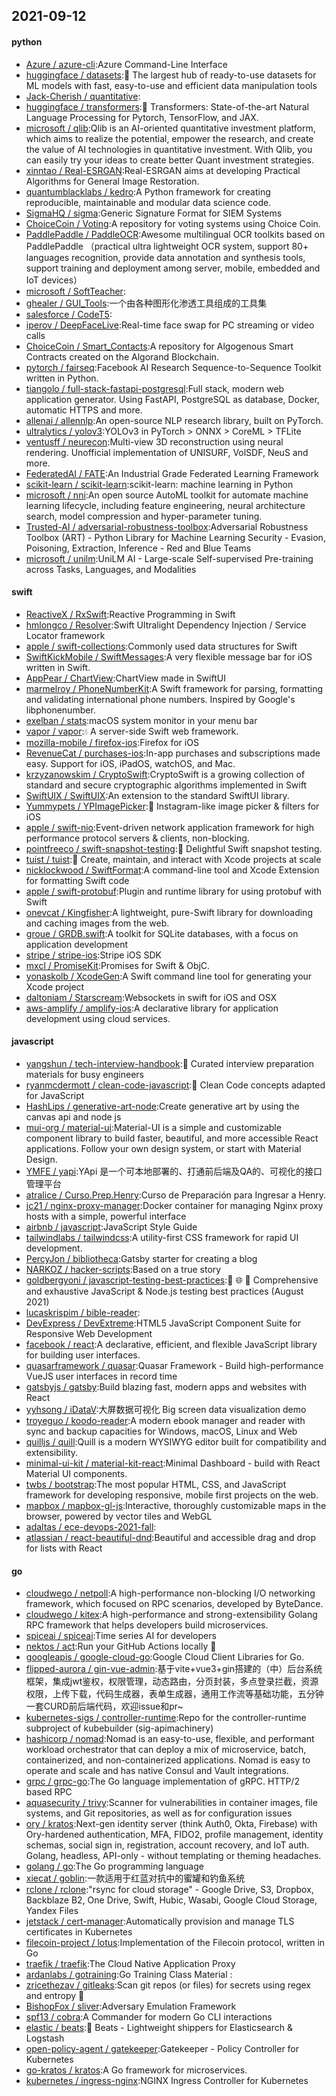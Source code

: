 ## 2021-09-12

#### python
* [Azure / azure-cli](https://github.com/Azure/azure-cli):Azure Command-Line Interface
* [huggingface / datasets](https://github.com/huggingface/datasets):🤗
The largest hub of ready-to-use datasets for ML models with fast, easy-to-use and efficient data manipulation tools
* [Jack-Cherish / quantitative](https://github.com/Jack-Cherish/quantitative):
* [huggingface / transformers](https://github.com/huggingface/transformers):🤗
Transformers: State-of-the-art Natural Language Processing for Pytorch, TensorFlow, and JAX.
* [microsoft / qlib](https://github.com/microsoft/qlib):Qlib is an AI-oriented quantitative investment platform, which aims to realize the potential, empower the research, and create the value of AI technologies in quantitative investment. With Qlib, you can easily try your ideas to create better Quant investment strategies.
* [xinntao / Real-ESRGAN](https://github.com/xinntao/Real-ESRGAN):Real-ESRGAN aims at developing Practical Algorithms for General Image Restoration.
* [quantumblacklabs / kedro](https://github.com/quantumblacklabs/kedro):A Python framework for creating reproducible, maintainable and modular data science code.
* [SigmaHQ / sigma](https://github.com/SigmaHQ/sigma):Generic Signature Format for SIEM Systems
* [ChoiceCoin / Voting](https://github.com/ChoiceCoin/Voting):A repository for voting systems using Choice Coin.
* [PaddlePaddle / PaddleOCR](https://github.com/PaddlePaddle/PaddleOCR):Awesome multilingual OCR toolkits based on PaddlePaddle （practical ultra lightweight OCR system, support 80+ languages recognition, provide data annotation and synthesis tools, support training and deployment among server, mobile, embedded and IoT devices）
* [microsoft / SoftTeacher](https://github.com/microsoft/SoftTeacher):
* [ghealer / GUI_Tools](https://github.com/ghealer/GUI_Tools):一个由各种图形化渗透工具组成的工具集
* [salesforce / CodeT5](https://github.com/salesforce/CodeT5):
* [iperov / DeepFaceLive](https://github.com/iperov/DeepFaceLive):Real-time face swap for PC streaming or video calls
* [ChoiceCoin / Smart_Contacts](https://github.com/ChoiceCoin/Smart_Contacts):A repository for Algogenous Smart Contracts created on the Algorand Blockchain.
* [pytorch / fairseq](https://github.com/pytorch/fairseq):Facebook AI Research Sequence-to-Sequence Toolkit written in Python.
* [tiangolo / full-stack-fastapi-postgresql](https://github.com/tiangolo/full-stack-fastapi-postgresql):Full stack, modern web application generator. Using FastAPI, PostgreSQL as database, Docker, automatic HTTPS and more.
* [allenai / allennlp](https://github.com/allenai/allennlp):An open-source NLP research library, built on PyTorch.
* [ultralytics / yolov3](https://github.com/ultralytics/yolov3):YOLOv3 in PyTorch > ONNX > CoreML > TFLite
* [ventusff / neurecon](https://github.com/ventusff/neurecon):Multi-view 3D reconstruction using neural rendering. Unofficial implementation of UNISURF, VolSDF, NeuS and more.
* [FederatedAI / FATE](https://github.com/FederatedAI/FATE):An Industrial Grade Federated Learning Framework
* [scikit-learn / scikit-learn](https://github.com/scikit-learn/scikit-learn):scikit-learn: machine learning in Python
* [microsoft / nni](https://github.com/microsoft/nni):An open source AutoML toolkit for automate machine learning lifecycle, including feature engineering, neural architecture search, model compression and hyper-parameter tuning.
* [Trusted-AI / adversarial-robustness-toolbox](https://github.com/Trusted-AI/adversarial-robustness-toolbox):Adversarial Robustness Toolbox (ART) - Python Library for Machine Learning Security - Evasion, Poisoning, Extraction, Inference - Red and Blue Teams
* [microsoft / unilm](https://github.com/microsoft/unilm):UniLM AI - Large-scale Self-supervised Pre-training across Tasks, Languages, and Modalities

#### swift
* [ReactiveX / RxSwift](https://github.com/ReactiveX/RxSwift):Reactive Programming in Swift
* [hmlongco / Resolver](https://github.com/hmlongco/Resolver):Swift Ultralight Dependency Injection / Service Locator framework
* [apple / swift-collections](https://github.com/apple/swift-collections):Commonly used data structures for Swift
* [SwiftKickMobile / SwiftMessages](https://github.com/SwiftKickMobile/SwiftMessages):A very flexible message bar for iOS written in Swift.
* [AppPear / ChartView](https://github.com/AppPear/ChartView):ChartView made in SwiftUI
* [marmelroy / PhoneNumberKit](https://github.com/marmelroy/PhoneNumberKit):A Swift framework for parsing, formatting and validating international phone numbers. Inspired by Google's libphonenumber.
* [exelban / stats](https://github.com/exelban/stats):macOS system monitor in your menu bar
* [vapor / vapor](https://github.com/vapor/vapor):💧
A server-side Swift web framework.
* [mozilla-mobile / firefox-ios](https://github.com/mozilla-mobile/firefox-ios):Firefox for iOS
* [RevenueCat / purchases-ios](https://github.com/RevenueCat/purchases-ios):In-app purchases and subscriptions made easy. Support for iOS, iPadOS, watchOS, and Mac.
* [krzyzanowskim / CryptoSwift](https://github.com/krzyzanowskim/CryptoSwift):CryptoSwift is a growing collection of standard and secure cryptographic algorithms implemented in Swift
* [SwiftUIX / SwiftUIX](https://github.com/SwiftUIX/SwiftUIX):An extension to the standard SwiftUI library.
* [Yummypets / YPImagePicker](https://github.com/Yummypets/YPImagePicker):📸
Instagram-like image picker & filters for iOS
* [apple / swift-nio](https://github.com/apple/swift-nio):Event-driven network application framework for high performance protocol servers & clients, non-blocking.
* [pointfreeco / swift-snapshot-testing](https://github.com/pointfreeco/swift-snapshot-testing):📸
Delightful Swift snapshot testing.
* [tuist / tuist](https://github.com/tuist/tuist):🚀
Create, maintain, and interact with Xcode projects at scale
* [nicklockwood / SwiftFormat](https://github.com/nicklockwood/SwiftFormat):A command-line tool and Xcode Extension for formatting Swift code
* [apple / swift-protobuf](https://github.com/apple/swift-protobuf):Plugin and runtime library for using protobuf with Swift
* [onevcat / Kingfisher](https://github.com/onevcat/Kingfisher):A lightweight, pure-Swift library for downloading and caching images from the web.
* [groue / GRDB.swift](https://github.com/groue/GRDB.swift):A toolkit for SQLite databases, with a focus on application development
* [stripe / stripe-ios](https://github.com/stripe/stripe-ios):Stripe iOS SDK
* [mxcl / PromiseKit](https://github.com/mxcl/PromiseKit):Promises for Swift & ObjC.
* [yonaskolb / XcodeGen](https://github.com/yonaskolb/XcodeGen):A Swift command line tool for generating your Xcode project
* [daltoniam / Starscream](https://github.com/daltoniam/Starscream):Websockets in swift for iOS and OSX
* [aws-amplify / amplify-ios](https://github.com/aws-amplify/amplify-ios):A declarative library for application development using cloud services.

#### javascript
* [yangshun / tech-interview-handbook](https://github.com/yangshun/tech-interview-handbook):💯
Curated interview preparation materials for busy engineers
* [ryanmcdermott / clean-code-javascript](https://github.com/ryanmcdermott/clean-code-javascript):🛁
Clean Code concepts adapted for JavaScript
* [HashLips / generative-art-node](https://github.com/HashLips/generative-art-node):Create generative art by using the canvas api and node js
* [mui-org / material-ui](https://github.com/mui-org/material-ui):Material-UI is a simple and customizable component library to build faster, beautiful, and more accessible React applications. Follow your own design system, or start with Material Design.
* [YMFE / yapi](https://github.com/YMFE/yapi):YApi 是一个可本地部署的、打通前后端及QA的、可视化的接口管理平台
* [atralice / Curso.Prep.Henry](https://github.com/atralice/Curso.Prep.Henry):Curso de Preparación para Ingresar a Henry.
* [jc21 / nginx-proxy-manager](https://github.com/jc21/nginx-proxy-manager):Docker container for managing Nginx proxy hosts with a simple, powerful interface
* [airbnb / javascript](https://github.com/airbnb/javascript):JavaScript Style Guide
* [tailwindlabs / tailwindcss](https://github.com/tailwindlabs/tailwindcss):A utility-first CSS framework for rapid UI development.
* [PercyJon / bibliotheca](https://github.com/PercyJon/bibliotheca):Gatsby starter for creating a blog
* [NARKOZ / hacker-scripts](https://github.com/NARKOZ/hacker-scripts):Based on a true story
* [goldbergyoni / javascript-testing-best-practices](https://github.com/goldbergyoni/javascript-testing-best-practices):📗
🌐
🚢
Comprehensive and exhaustive JavaScript & Node.js testing best practices (August 2021)
* [lucaskrispim / bible-reader](https://github.com/lucaskrispim/bible-reader):
* [DevExpress / DevExtreme](https://github.com/DevExpress/DevExtreme):HTML5 JavaScript Component Suite for Responsive Web Development
* [facebook / react](https://github.com/facebook/react):A declarative, efficient, and flexible JavaScript library for building user interfaces.
* [quasarframework / quasar](https://github.com/quasarframework/quasar):Quasar Framework - Build high-performance VueJS user interfaces in record time
* [gatsbyjs / gatsby](https://github.com/gatsbyjs/gatsby):Build blazing fast, modern apps and websites with React
* [yyhsong / iDataV](https://github.com/yyhsong/iDataV):大屏数据可视化 Big screen data visualization demo
* [troyeguo / koodo-reader](https://github.com/troyeguo/koodo-reader):A modern ebook manager and reader with sync and backup capacities for Windows, macOS, Linux and Web
* [quilljs / quill](https://github.com/quilljs/quill):Quill is a modern WYSIWYG editor built for compatibility and extensibility.
* [minimal-ui-kit / material-kit-react](https://github.com/minimal-ui-kit/material-kit-react):Minimal Dashboard - build with React Material UI components.
* [twbs / bootstrap](https://github.com/twbs/bootstrap):The most popular HTML, CSS, and JavaScript framework for developing responsive, mobile first projects on the web.
* [mapbox / mapbox-gl-js](https://github.com/mapbox/mapbox-gl-js):Interactive, thoroughly customizable maps in the browser, powered by vector tiles and WebGL
* [adaltas / ece-devops-2021-fall](https://github.com/adaltas/ece-devops-2021-fall):
* [atlassian / react-beautiful-dnd](https://github.com/atlassian/react-beautiful-dnd):Beautiful and accessible drag and drop for lists with React

#### go
* [cloudwego / netpoll](https://github.com/cloudwego/netpoll):A high-performance non-blocking I/O networking framework, which focused on RPC scenarios, developed by ByteDance.
* [cloudwego / kitex](https://github.com/cloudwego/kitex):A high-performance and strong-extensibility Golang RPC framework that helps developers build microservices.
* [spiceai / spiceai](https://github.com/spiceai/spiceai):Time series AI for developers
* [nektos / act](https://github.com/nektos/act):Run your GitHub Actions locally
🚀
* [googleapis / google-cloud-go](https://github.com/googleapis/google-cloud-go):Google Cloud Client Libraries for Go.
* [flipped-aurora / gin-vue-admin](https://github.com/flipped-aurora/gin-vue-admin):基于vite+vue3+gin搭建的（中）后台系统框架，集成jwt鉴权，权限管理，动态路由，分页封装，多点登录拦截，资源权限，上传下载，代码生成器，表单生成器，通用工作流等基础功能，五分钟一套CURD前后端代码，欢迎issue和pr~
* [kubernetes-sigs / controller-runtime](https://github.com/kubernetes-sigs/controller-runtime):Repo for the controller-runtime subproject of kubebuilder (sig-apimachinery)
* [hashicorp / nomad](https://github.com/hashicorp/nomad):Nomad is an easy-to-use, flexible, and performant workload orchestrator that can deploy a mix of microservice, batch, containerized, and non-containerized applications. Nomad is easy to operate and scale and has native Consul and Vault integrations.
* [grpc / grpc-go](https://github.com/grpc/grpc-go):The Go language implementation of gRPC. HTTP/2 based RPC
* [aquasecurity / trivy](https://github.com/aquasecurity/trivy):Scanner for vulnerabilities in container images, file systems, and Git repositories, as well as for configuration issues
* [ory / kratos](https://github.com/ory/kratos):Next-gen identity server (think Auth0, Okta, Firebase) with Ory-hardened authentication, MFA, FIDO2, profile management, identity schemas, social sign in, registration, account recovery, and IoT auth. Golang, headless, API-only - without templating or theming headaches.
* [golang / go](https://github.com/golang/go):The Go programming language
* [xiecat / goblin](https://github.com/xiecat/goblin):一款适用于红蓝对抗中的蜜罐和钓鱼系统
* [rclone / rclone](https://github.com/rclone/rclone):"rsync for cloud storage" - Google Drive, S3, Dropbox, Backblaze B2, One Drive, Swift, Hubic, Wasabi, Google Cloud Storage, Yandex Files
* [jetstack / cert-manager](https://github.com/jetstack/cert-manager):Automatically provision and manage TLS certificates in Kubernetes
* [filecoin-project / lotus](https://github.com/filecoin-project/lotus):Implementation of the Filecoin protocol, written in Go
* [traefik / traefik](https://github.com/traefik/traefik):The Cloud Native Application Proxy
* [ardanlabs / gotraining](https://github.com/ardanlabs/gotraining):Go Training Class Material :
* [zricethezav / gitleaks](https://github.com/zricethezav/gitleaks):Scan git repos (or files) for secrets using regex and entropy
🔑
* [BishopFox / sliver](https://github.com/BishopFox/sliver):Adversary Emulation Framework
* [spf13 / cobra](https://github.com/spf13/cobra):A Commander for modern Go CLI interactions
* [elastic / beats](https://github.com/elastic/beats):🐠
Beats - Lightweight shippers for Elasticsearch & Logstash
* [open-policy-agent / gatekeeper](https://github.com/open-policy-agent/gatekeeper):Gatekeeper - Policy Controller for Kubernetes
* [go-kratos / kratos](https://github.com/go-kratos/kratos):A Go framework for microservices.
* [kubernetes / ingress-nginx](https://github.com/kubernetes/ingress-nginx):NGINX Ingress Controller for Kubernetes
